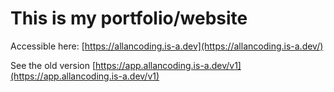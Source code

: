 # This is my portfolio/website
Accessible here: [https://allancoding.is-a.dev](https://allancoding.is-a.dev/)

See the old version [https://app.allancoding.is-a.dev/v1](https://app.allancoding.is-a.dev/v1)
